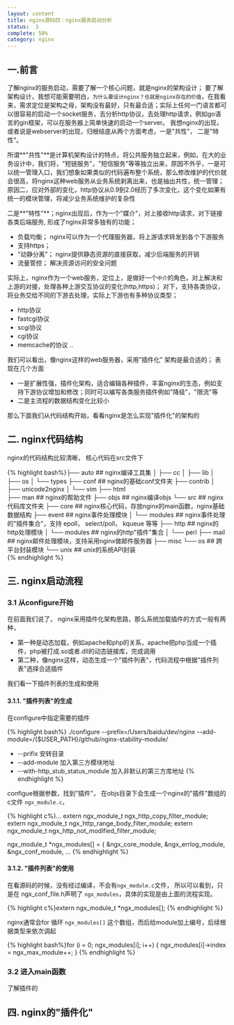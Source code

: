 ```yaml
---
layout: content
title: nginx源码四：nginx服务启动分析
status:  3
complete: 50% 
category: nginx
---
```


## 一.前言
了解nginx的服务启动，需要了解一个核心问题，就是nginx的架构设计； 要了解架构设计，我想可能需要明白，`为什么要设计nginx？也就是nginx存在的价值`，在我看来，需求定位是架构之母，架构没有最好，只有最合适；实际上任何一门语言都可以很容易的启动一个socket服务，去分析http协议，去处理http请求，例如go语言的gin框架，可以在服务器上简单快速的启动一个server。 我想nginx的出现，或者说是webserver的出现，归根结底从两个方面考虑，一是"共性"， 二是"特性"。

所谓**"共性"**是计算机架构设计的特点，将公共服务独立起来，例如，在大的业务设计中，我们将，"短链服务"，"短信服务"等等独立出来，原因不外乎，一是可以统一管理入口，我们想象如果类似的代码遍布整个系统，那么修改维护的代价就会很高，将nginx这种web服务从业务系统剥离出来，也是抽出共性，统一管理； 原因二，应对外部的变化，http协议从0.9到2.0经历了多次变化，这个变化如果有统一的模块管理，将减少业务系统维护的复杂性

二是**"特性"**；nginx出现后，作为一个"媒介"，对上接收http请求，对下链接各类后端服务, 形成了nginx非常多独有的功能；
- 负载均衡； nginx可以作为一个代理服务器，将上游请求转发到各个下游服务
- 支持https；
- "动静分离"； nginx提供静态资源的直接获取，减少后端服务的开销
- 流量管控； 解决资源访问的安全问题

实际上，nginx作为一个web服务，定位上，是做好一个`中介`的角色，对上解决和上游的对接，处理各种上游交互协议的变化(http,https)； 对下，支持各类协议，将业务交给不同的下游去处理，实际上下游也有多种协议类型；
- http协议
- fastcgi协议
- scgi协议
- cgi协议
- memcache的协议
..

我们可以看出，像nginx这样的web服务器，采用"插件化" 架构是最合适的； 表现在几个方面
- 一是扩展性强，插件化架构，适合编辑各种插件，丰富nginx的生态，例如支持下游协议增加和修改；同时可以编写各类服务插件例如"降级"，"限流"等
- 二是主流程的数据结构变化比较小

那么下面我们从代码结构开始，看看nginx是怎么实现"插件化"的架构的

## 二. nginx代码结构

nginx的代码结构比较清晰， 核心代码在src文件下

{% highlight bash%}├── auto   ## nginx编译工具集
│   ├── cc
│   ├── lib
│   ├── os
│   └── types
├── conf    ## nginx的基础conf文件夹
├── contrib
│   ├── unicode2nginx
│   └── vim
├── html  
├── man    ## nginx的帮助文件
├── objs   ## nginx编译objs
└── src    ## nginx代码库文件夹
    ├── core                ## nginx核心代码，存放nginx的main函数，nginx基础数据结构
    ├── event               ## nginx事件处理模块
    │   └── modules         ## nginx事件处理的"插件集合"，支持 epoll， select/poll， kqueue 等等
    ├── http                ## nginx的http处理模块
    │   └── modules         ## nginx的http"插件"集合
    │       └── perl
    ├── mail    ## nginx邮件处理模块，支持采用nginx做邮件服务器
    ├── misc
    └── os    ## 跨平台封装模块
        └── unix           ## unix的系统API封装      
{% endhighlight %} 


## 三. nginx启动流程
### 3.1 从configure开始

在前面我们说了， nginx采用插件化架构思路，那么系统加载插件的方式一般有两种，
- 第一种是动态加载，例如apache和php的关系，apache把php当成一个插件，php被打成.so或者.dll的动态链接库，完成调用
- 第二种，像nginx这样，动态生成一个"插件列表"，代码流程中根据"插件列表"选择合适插件

我们看一下插件列表的生成和使用

#### 3.1.1. "插件列表"的生成

在configure中指定需要的插件

{% highlight bash%} 
./configure --prefix=/Users/baidu/dev/nginx --add-module=/{$USER_PATH}/github/nginx-stability-module/
- --prifix 安转目录
- --add-module 加入第三方模块地址
- --with-http_stub_status_module 加入非默认的第三方库地址
{% endhighlight %} 

configue根据参数，找到"插件"， 在objs目录下会生成一个nginx的"插件"数组的c文件 `ngx_module.c`， 

{% highlight c%}...
extern ngx_module_t  ngx_http_copy_filter_module;
extern ngx_module_t  ngx_http_range_body_filter_module;
extern ngx_module_t  ngx_http_not_modified_filter_module;

ngx_module_t *ngx_modules[] = {
    &ngx_core_module,
    &ngx_errlog_module,
    &ngx_conf_module,
    ...
{% endhighlight %} 

#### 3.1.2. "插件列表"的使用

在看源码的时候，没有经过编译，不会有`ngx_module.c`文件， 所以可以看到，只是在 ngx_conf_file.h声明了 `ngx_modules`，具体的实现是由上面的流程实现。 

{% highlight c%}extern ngx_module_t  *ngx_modules[];
{% endhighlight %} 

nginx通常会for 循环 `ngx_modules[]` 这个数组，而后给module加上编号，后续根据类型来依次调起

{% highlight bash%}for (i = 0; ngx_modules[i]; i++) {
    ngx_modules[i]->index = ngx_max_module++;
}
{% endhighlight %} 


### 3.2 进入main函数

了解插件的



## 四. nginx的"插件化"

